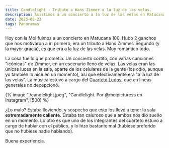 ```yaml
---
title: Candlelight - Tributo a Hans Zimmer a la luz de las velas.
description: Asistimos a un concierto a la luz de las velas en Matucana 100.
date: 2023-08-23
tags: Panoramas
---
```

Hoy con la Moi fuimos a un concierto en Matucana 100. Hubo 2 ganchos que nos motivaron a ir: primero, era un tributo a Hans Zimmer. Segundo (y la mayor gracia), es que era a la luz de las velas. Muy romántico todo.

La cosa fue lo que prometía. Un concierto cortito, con varias canciones "icónicas" de Zimmer, en un escenario lleno de velas. Las velas eran las únicas luces en la sala, aparte de los celulares de la gente (los odio, aunque yo también lo hice en un momento), así que efectivamente era "a la luz de las velas". La música estuvo a cargo del [Cuarteto Ludos](https://www.instagram.com/cuartetoludos/), que en líneas generales no decepcionó.

{% image "./candlelight.jpeg", "Candlelight. Por @moipicturess en Instagram", [500] %}

¿Lo malo? Estaba lloviendo, y sospecho que esto los llevó a tener la sala **extremadamente caliente**. Estaba tan caluroso que a ambos nos dio sueño en un momento. Lo otro es que uno de los integrantes del cuarteto estuvo a cargo de hablar con el público, y lo hizo bastante mal (hubiese preferido que no hubiese nadie hablando).

Buena experiencia.